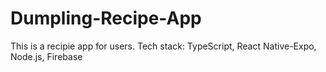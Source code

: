 # Dumpling-Recipe-App

This is a recipie app for users. 
Tech stack: TypeScript, React Native-Expo, Node.js, Firebase



